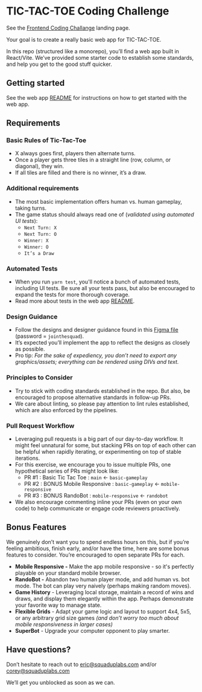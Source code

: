 # TIC-TAC-TOE Coding Challenge

See the [Frontend Coding Challange](https://squaduplabs.notion.site/Frontend-Coding-Challenge-f532fcf1e5df4c28b57682111b92a735) landing page.

Your goal is to create a really basic web app for TIC-TAC-TOE.

In this repo (structured like a monorepo), you’ll find a web app built in React/Vite. We’ve provided some starter code to establish some standards, and help you get to the good stuff quicker.

## Getting started

See the web app [README](./apps/web/README.md) for instructions on how to get started with the web app.

## Requirements

### Basic Rules of Tic-Tac-Toe

- X always goes first, players then alternate turns.
- Once a player gets three tiles in a straight line (row, column, or diagonal), they win.
- If all tiles are filled and there is no winner, it’s a draw.

### Additional requirements

- The most basic implementation offers human vs. human gameplay, taking turns.
- The game status should always read one of (_validated using automated UI tests_):
  - `Next Turn: X`
  - `Next Turn: O`
  - `Winner: X`
  - `Winner: O`
  - `It’s a Draw`

### Automated Tests

- When you run `yarn test`, you'll notice a bunch of automated tests, including UI tests. Be sure all your tests pass, but also be encouraged to expand the tests for more thorough coverage.
- Read more about tests in the web app [README](./apps/web/README.md).

### Design Guidance

- Follow the designs and designer guidance found in this [Figma file](https://www.figma.com/file/5B6h1yYAh5g5oTfzzOZBCj/TicTacToe-Coding-Challenge?type=design&node-id=0%3A1&mode=design&t=qbpjiARea2da0hnI-1) (password = `jointhesquad`).
- It’s expected you’ll implement the app to reflect the designs as closely as possible.
- Pro tip: _For the sake of expediency, you don’t need to export any graphics/assets; everything can be rendered using DIVs and text._

### Principles to Consider

- Try to stick with coding standards established in the repo. But also, be encouraged to propose alternative standards in follow-up PRs.
- We care about linting, so please pay attention to lint rules established, which are also enforced by the pipelines.

### Pull Request Workflow

- Leveraging pull requests is a big part of our day-to-day workflow. It might feel unnatural for some, but stacking PRs on top of each other can be helpful when rapidly iterating, or experimenting on top of stable iterations.
- For this exercise, we encourage you to issue multiple PRs, one hypothetical series of PRs might look like:
  - PR #1 : Basic Tic Tac Toe : `main` <- `basic-gameplay`
  - PR #2 : BONUS Mobile Responsive : `basic-gameplay` <- `mobile-responsive`
  - PR #3 : BONUS RandoBot : `mobile-responsive` <- `randobot`
- We also encourage commenting inline your PRs (even on your own code) to help communicate or engage code reviewers proactively.

## Bonus Features

We genuinely don’t want you to spend endless hours on this, but if you’re feeling ambitious, finish early, and/or have the time, here are some bonus features to consider. You’re encouraged to open separate PRs for each.

- **Mobile Responsive -** Make the app mobile responsive - so it's perfectly playable on your standard mobile browser.
- **RandoBot -** Abandon two human player mode, and add human vs. bot mode. The bot can play very naively (perhaps making random moves).
- **Game History** - Leveraging local storage, maintain a record of wins and draws, and display them elegantly within the app. Perhaps demonstrate your favorite way to manage state.
- **Flexible Grids** - Adapt your game logic and layout to support 4x4, 5x5, or any arbitrary grid size games _(and don’t worry too much about mobile responsiveness in larger cases)_
- **SuperBot** - Upgrade your computer opponent to play smarter.

## Have questions?

Don’t hesitate to reach out to [eric@squaduplabs.com](mailto:eric@squaduplabs.com) and/or [corey@squaduplabs.com](mailto:corey@squaduplabs.com)

We’ll get you unblocked as soon as we can.
